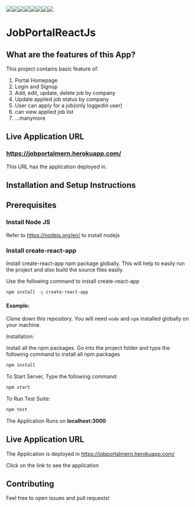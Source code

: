 [![](https://sourcerer.io/fame/papuruth/papuruth/JobPortal/images/0)](https://sourcerer.io/fame/papuruth/papuruth/JobPortal/links/0)[![](https://sourcerer.io/fame/papuruth/papuruth/JobPortal/images/1)](https://sourcerer.io/fame/papuruth/papuruth/JobPortal/links/1)[![](https://sourcerer.io/fame/papuruth/papuruth/JobPortal/images/2)](https://sourcerer.io/fame/papuruth/papuruth/JobPortal/links/2)[![](https://sourcerer.io/fame/papuruth/papuruth/JobPortal/images/3)](https://sourcerer.io/fame/papuruth/papuruth/JobPortal/links/3)[![](https://sourcerer.io/fame/papuruth/papuruth/JobPortal/images/4)](https://sourcerer.io/fame/papuruth/papuruth/JobPortal/links/4)[![](https://sourcerer.io/fame/papuruth/papuruth/JobPortal/images/5)](https://sourcerer.io/fame/papuruth/papuruth/JobPortal/links/5)[![](https://sourcerer.io/fame/papuruth/papuruth/JobPortal/images/6)](https://sourcerer.io/fame/papuruth/papuruth/JobPortal/links/6)[![](https://sourcerer.io/fame/papuruth/papuruth/JobPortal/images/7)](https://sourcerer.io/fame/papuruth/papuruth/JobPortal/links/7)

# JobPortalReactJs

## What are the features of this App?

This project contains basic feature of:
1. Portal Homepage  
2. Login and Signup  
3. Add, edit, update, delete job by company  
4. Update applied job status by company  
5. User can apply for a job(only loggedin user)  
6. can view applied job list  
7. ...manymore

## Live Application URL

### https://jobportalmern.herokuapp.com/
This URL has the application deployed in.


## Installation and Setup Instructions

## Prerequisites

### Install Node JS
Refer to https://nodejs.org/en/ to install nodejs

### Install create-react-app
Install create-react-app npm package globally. This will help to easily run the project and also build the source files easily.

Use the following command to install create-react-app

```bash
npm install -g create-react-app
```
#### Example:  

Clone down this repository. You will need `node` and `npm` installed globally on your machine.  

Installation:

Install all the npm packages. Go into the project folder and type the following command to install all npm packages

```bash
npm install
```

To Start Server,  Type the following command:

```bash
npm start
```


To Run Test Suite:  

```bash
npm test
``` 



The Application Runs on **localhost:3000**


## Live Application URL

The Application is deployed in https://jobportalmern.herokuapp.com/

Click on the link to see the application

## Contributing

Feel free to open issues and pull requests!
